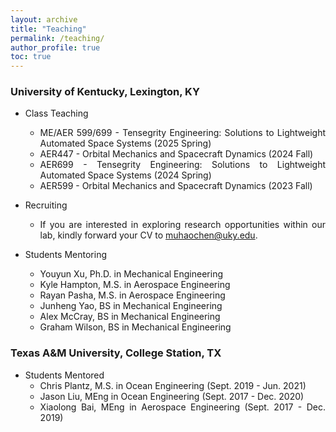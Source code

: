 ```yaml
---
layout: archive
title: "Teaching"
permalink: /teaching/
author_profile: true
toc: true
---
```


<div style="text-align: justify;" markdown="1">

### University of Kentucky, Lexington, KY
- Class Teaching       
    * ME/AER 599/699 - Tensegrity Engineering: Solutions to Lightweight Automated Space Systems (2025 Spring)    
    * AER447 - Orbital Mechanics and Spacecraft Dynamics (2024 Fall)    
    * AER699 - Tensegrity Engineering: Solutions to Lightweight Automated Space Systems (2024 Spring)    
    * AER599 - Orbital Mechanics and Spacecraft Dynamics (2023 Fall)     
- Recruiting               
    * If you are interested in exploring research opportunities within our lab, kindly forward your CV to muhaochen@uky.edu.        
- Students Mentoring       
    * Youyun Xu, Ph.D. in Mechanical Engineering    
    * Kyle Hampton, M.S. in Aerospace Engineering
    * Rayan Pasha, M.S. in Aerospace Engineering
    * Junheng Yao, BS in Mechanical Engineering  
    * Alex McCray, BS in Mechanical Engineering      
    * Graham Wilson,  BS in Mechanical Engineering      

    
    <!-- * Cong Wang, BS in Electrical Engineering       -->
    <!-- * Randall M. Tomlinson, BS in Aerospace Engineering     -->
<!-- - Students Mentored    * Ryan A. Kodura, B.S. in Civil Engineering and Mathematics (Minor) -->

<!-- (committee member) -->

<!-- ### Dartmouth College
- Student Mentoring (with [Prof. Devin Balkcom](https://web.cs.dartmouth.edu/people/devin-j-balkcom))
 * Luyang Zhao, Ph.D. in Computer Science (Feb. 2024 - Pressent)
 * Yitao Jiang, Ph.D. in Computer Science (Feb. 2024 - Present)
 * Matthew Chun-Yi She, M.S. in Computer Science (Feb. 2024 - Present)

### University of Maryland, Baltimore County
- Student Mentored (with [Prof. Weidong Zhu](https://me.umbc.edu/dr-weidong-zhu/))
 * Abhinav Bharata, M.S. in Mechanical Engineering (Sept 2022 - Aug 2024)
 * Mohammad Riyaz Ur Rehman, M.S. in Mechanical Engineering (Sept 2022 - May 2024) -->
<!-- ](https://bobskelton.github.io/)) -->

### Texas A&M University, College Station, TX
<!-- - Student Mentoring (with [Prof. Sami El Borgi](https://www.qatar.tamu.edu/programs/mechanical-engineering/faculty-and-staff/dr.-sami-el-borgi))
 * Rawad Yazbeck, Ph.D. in Aerospace Engineering (Jan. 2022 - Present)              (Co-supervision with Dr. Robert E. Skelton)
 - Research Topic: Adaptive Bandgap Formation in a Periodic Tensegrity Structure -->
<!-- - Student Mentoring (with [Prof. Manoranjan Majji](https://engineering.tamu.edu/aerospace/profiles/majji-manoranjan.html))
 * Idris Hussain, Aerospace Engineering (Sept. 2023 - Present) --> 
- Students Mentored      
    * Chris Plantz, M.S. in Ocean Engineering (Sept. 2019 - Jun. 2021)    
    * Jason Liu, MEng in Ocean Engineering (Sept. 2017 - Dec. 2020)      
    * Xiaolong Bai, MEng in Aerospace Engineering (Sept. 2017 - Dec. 2019)    
        <!-- - Research Topic: Experiment Design of A Tensegrity Morphing Airfoil -->
        <!-- - Research Topic: Design and Experiment of A Robotic Tensegrity Dolphin -->
        <!-- - Research Topic: Software Development of Dynamics, Control, and Animation of Deployable Tensegrity Structures -->

<!-- ### Huazhong University of Science and Technology       
- Class Advisor, B.S. Students in Class 1301, Naval Architecture and Ocean Engineering, Sep. 2013 - Jul. 2016   
    * Awarded Excellent Class and Individual    
- From Beginner to Master in Virtual Instruments (LabVIEW, Signal Processing, and DAQ), Fall 2011 & Spring 2012   
    * Awarded National Excellent LabView Club and Individual    -->
</div>